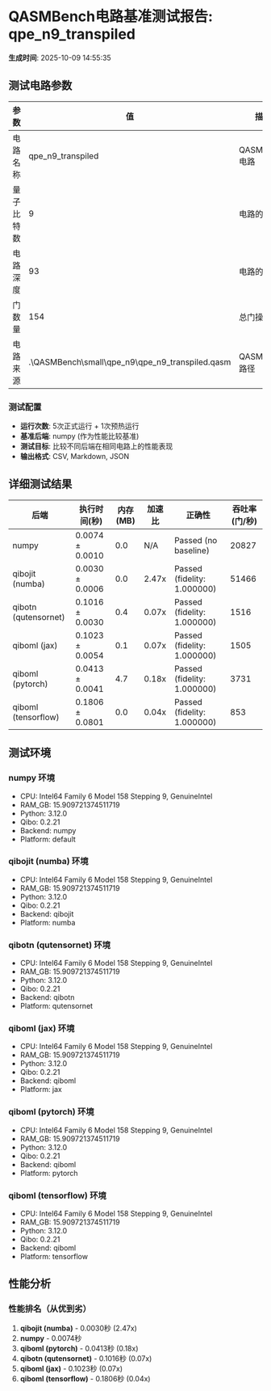 # QASMBench电路基准测试报告: qpe_n9_transpiled

**生成时间**: 2025-10-09 14:55:35

## 测试电路参数

| 参数 | 值 | 描述 |
|------|----|------|
| 电路名称 | qpe_n9_transpiled | QASMBench电路 |
| 量子比特数 | 9 | 电路的宽度 |
| 电路深度 | 93 | 电路的层数 |
| 门数量 | 154 | 总门操作数 |
| 电路来源 | .\QASMBench\small\qpe_n9\qpe_n9_transpiled.qasm | QASM文件路径 |

### 测试配置

- **运行次数**: 5次正式运行 + 1次预热运行
- **基准后端**: numpy (作为性能比较基准)
- **测试目标**: 比较不同后端在相同电路上的性能表现
- **输出格式**: CSV, Markdown, JSON

## 详细测试结果

| 后端 | 执行时间(秒) | 内存(MB) | 加速比 | 正确性 | 吞吐率(门/秒) |
|------|-------------|----------|--------|--------|---------------|
| numpy | 0.0074 ± 0.0010 | 0.0 | N/A | Passed (no baseline) | 20827 |
| qibojit (numba) | 0.0030 ± 0.0006 | 0.0 | 2.47x | Passed (fidelity: 1.000000) | 51466 |
| qibotn (qutensornet) | 0.1016 ± 0.0030 | 0.4 | 0.07x | Passed (fidelity: 1.000000) | 1516 |
| qiboml (jax) | 0.1023 ± 0.0054 | 0.1 | 0.07x | Passed (fidelity: 1.000000) | 1505 |
| qiboml (pytorch) | 0.0413 ± 0.0041 | 4.7 | 0.18x | Passed (fidelity: 1.000000) | 3731 |
| qiboml (tensorflow) | 0.1806 ± 0.0801 | 0.0 | 0.04x | Passed (fidelity: 1.000000) | 853 |

## 测试环境

### numpy 环境
- CPU: Intel64 Family 6 Model 158 Stepping 9, GenuineIntel
- RAM_GB: 15.909721374511719
- Python: 3.12.0
- Qibo: 0.2.21
- Backend: numpy
- Platform: default

### qibojit (numba) 环境
- CPU: Intel64 Family 6 Model 158 Stepping 9, GenuineIntel
- RAM_GB: 15.909721374511719
- Python: 3.12.0
- Qibo: 0.2.21
- Backend: qibojit
- Platform: numba

### qibotn (qutensornet) 环境
- CPU: Intel64 Family 6 Model 158 Stepping 9, GenuineIntel
- RAM_GB: 15.909721374511719
- Python: 3.12.0
- Qibo: 0.2.21
- Backend: qibotn
- Platform: qutensornet

### qiboml (jax) 环境
- CPU: Intel64 Family 6 Model 158 Stepping 9, GenuineIntel
- RAM_GB: 15.909721374511719
- Python: 3.12.0
- Qibo: 0.2.21
- Backend: qiboml
- Platform: jax

### qiboml (pytorch) 环境
- CPU: Intel64 Family 6 Model 158 Stepping 9, GenuineIntel
- RAM_GB: 15.909721374511719
- Python: 3.12.0
- Qibo: 0.2.21
- Backend: qiboml
- Platform: pytorch

### qiboml (tensorflow) 环境
- CPU: Intel64 Family 6 Model 158 Stepping 9, GenuineIntel
- RAM_GB: 15.909721374511719
- Python: 3.12.0
- Qibo: 0.2.21
- Backend: qiboml
- Platform: tensorflow

## 性能分析

### 性能排名（从优到劣）
1. **qibojit (numba)** - 0.0030秒 (2.47x)
2. **numpy** - 0.0074秒
3. **qiboml (pytorch)** - 0.0413秒 (0.18x)
4. **qibotn (qutensornet)** - 0.1016秒 (0.07x)
5. **qiboml (jax)** - 0.1023秒 (0.07x)
6. **qiboml (tensorflow)** - 0.1806秒 (0.04x)

